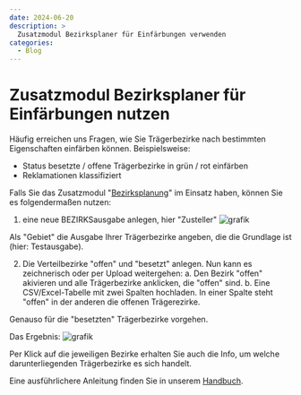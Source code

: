 ```yaml
---
date: 2024-06-20
description: >
  Zusatzmodul Bezirksplaner für Einfärbungen verwenden
categories:
  - Blog
---
```


# Zusatzmodul Bezirksplaner für Einfärbungen nutzen

Häufig erreichen uns Fragen, wie Sie Trägerbezirke nach bestimmten Eigenschaften einfärben können. 
Beispielsweise:

- Status besetzte / offene Trägerbezirke in grün / rot einfärben
- Reklamationen klassifiziert

Falls Sie das Zusatzmodul "[Bezirksplanung](https://go.multiroute.de/handbuch/zusatzmodule/#bezirksplanung )" im Einsatz haben, können Sie es folgendermaßen nutzen:

<!-- more -->
1. eine neue BEZIRKSausgabe anlegen, hier "Zusteller"
![grafik](https://github.com/gbconsite/MultiRoute-Go/assets/99329016/e819a693-57d9-4bd7-a4f4-f16e4d6d7d7c)

Als "Gebiet" die Ausgabe Ihrer Trägerbezirke angeben, die die Grundlage ist (hier: Testausgabe).

2. Die Verteilbezirke "offen" und "besetzt" anlegen. Nun kann es zeichnerisch oder per Upload weitergehen:
  a. Den Bezirk "offen" akivieren und alle Trägerbezirke anklicken, die "offen" sind.
  b. Eine CSV/Excel-Tabelle mit zwei Spalten hochladen. In einer Spalte steht "offen" in der anderen die offenen Trägerezirke.

Genauso für die "besetzten" Trägerbezirke vorgehen.

Das Ergebnis:
![grafik](https://github.com/gbconsite/MultiRoute-Go/assets/99329016/1c95f414-83f3-433e-9fe5-fd4334a44145)

Per Klick auf die jeweiligen Bezirke erhalten Sie auch die Info, um welche darunterliegenden Trägerbezirke es sich handelt.


Eine ausführlichere Anleitung finden Sie in unserem [Handbuch](https://go.multiroute.de/handbuch/zusatzmodule/#bezirksplanung).






